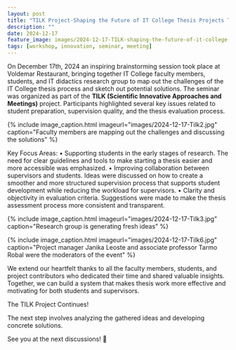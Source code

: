 ```yaml
---
layout: post
title: "TILK Project-Shaping the Future of IT College Thesis Projects Together"
description: ""
date: 2024-12-17
feature_image: images/2024-12-17-TILK-shaping-the-future-of-it-college-thesis-project/cover-tilk.jpg
tags: [workshop, innovation, seminar, meeting]
---
```

On December 17th, 2024 an inspiring brainstorming session took place at Voldemar Restaurant, bringing together IT College faculty members, students, and IT didactics research group to map out the challenges of the IT College thesis process and sketch out potential solutions.
The seminar was organized as part of the **TILK (Scientific Innovative Approaches and Meetings)** project. Participants highlighted several key issues related to student preparation, supervision quality, and the thesis evaluation process.
<!--more-->
{% include image_caption.html imageurl="images/2024-12-17-Tilk2.jpg" caption="Faculty members are mapping out the challenges and discussing the solutions" %}

Key Focus Areas:
•	Supporting students in the early stages of research.
The need for clear guidelines and tools to make starting a thesis easier and more accessible was emphasized.
•	Improving collaboration between supervisors and students.
Ideas were discussed on how to create a smoother and more structured supervision process that supports student development while reducing the workload for supervisors.
•	Clarity and objectivity in evaluation criteria.
Suggestions were made to make the thesis assessment process more consistent and transparent.

{% include image_caption.html imageurl="images/2024-12-17-Tilk3.jpg" caption="Research group is generating fresh ideas" %}

{% include image_caption.html imageurl="images/2024-12-17-Tilk6.jpg" caption="Project manager Janika Leoste and associate professor Tarmo Robal were the moderators of the event" %}

We extend our heartfelt thanks to all the faculty members, students, and project contributors who dedicated their time and shared valuable insights. Together, we can build a system that makes thesis work more effective and motivating for both students and supervisors.

The TILK Project Continues!

The next step involves analyzing the gathered ideas and developing concrete solutions. 

See you at the next discussions! 🚀


